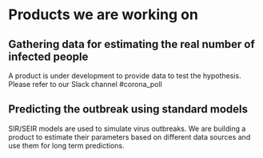 # Products we are working on

## Gathering data for estimating the real number of infected people
A product is under development to provide data to test the hypothesis. Please refer to our Slack channel #corona_poll

## Predicting the outbreak using standard models
SIR/SEIR models are used to simulate virus outbreaks. We are building a product to estimate their parameters based on different data sources and use them for long term predictions.



